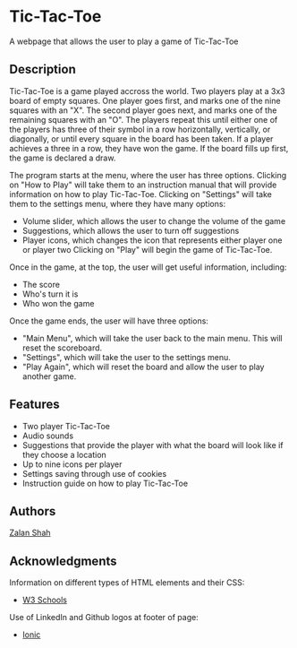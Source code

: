 # Tic-Tac-Toe

A webpage that allows the user to play a game of Tic-Tac-Toe

## Description

Tic-Tac-Toe is a game played accross the world. Two players play at a 3x3 board of empty squares.
One player goes first, and marks one of the nine squares with an "X".
The second player goes next, and marks one of the remaining squares with an "O".
The players repeat this until either one of the players has three of their symbol in a row horizontally, vertically, or diagonally, or until every square in the board has been taken.
If a player achieves a three in a row, they have won the game. If the board fills up first, the game is declared a draw.

The program starts at the menu, where the user has three options.
Clicking on "How to Play" will take them to an instruction manual that will provide information on how to play Tic-Tac-Toe.
Clicking on "Settings" will take them to the settings menu, where they have many options:
* Volume slider, which allows the user to change the volume of the game
* Suggestions, which allows the user to turn off suggestions
* Player icons, which changes the icon that represents either player one or player two
Clicking on "Play" will begin the game of Tic-Tac-Toe.

Once in the game, at the top, the user will get useful information, including:
* The score
* Who's turn it is
* Who won the game

Once the game ends, the user will have three options:
* "Main Menu", which will take the user back to the main menu. This will reset the scoreboard.
* "Settings", which will take the user to the settings menu.
* "Play Again", which will reset the board and allow the user to play another game.

## Features

* Two player Tic-Tac-Toe
* Audio sounds
* Suggestions that provide the player with what the board will look like if they choose a location
* Up to nine icons per player
* Settings saving through use of cookies
* Instruction guide on how to play Tic-Tac-Toe

## Authors

[Zalan Shah](www.linkedin.com/in/zalan-shah)

## Acknowledgments

Information on different types of HTML elements and their CSS:
* [W3 Schools](https://www.w3schools.com/)

Use of LinkedIn and Github logos at footer of page:
* [Ionic](https://ionic.io/ionicons)